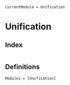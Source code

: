```@meta
CurrentModule = Unification
```

# Unification

## Index

```@index
```



## Definitions

```@autodocs
Modules = [Unification]
```
